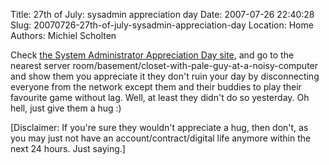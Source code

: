 Title: 27th of July: sysadmin appreciation day
Date: 2007-07-26 22:40:28
Slug: 20070726-27th-of-july-sysadmin-appreciation-day
Location: Home
Authors: Michiel Scholten

<p>Check <a href="http://sysadminday.com/">the  System Administrator Appreciation Day site</a>, and go to the nearest server room/basement/closet-with-pale-guy-at-a-noisy-computer and show them you appreciate it they don't ruin your day by disconnecting everyone from the network except them and their buddies to play their favourite game without lag. Well, at least they didn't do so yesterday. Oh hell, just give them a hug :)</p>

<p>[Disclaimer: If you're sure they wouldn't appreciate a hug, then don't, as you may just not have an account/contract/digital life anymore within the next 24 hours. Just saying.]</p>